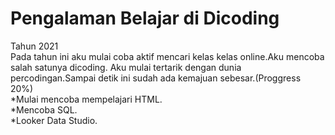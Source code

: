 # Pengalaman Belajar di Dicoding
Tahun 2021<br>
Pada tahun ini aku mulai coba aktif mencari kelas kelas online.Aku mencoba salah satunya dicoding.
Aku mulai tertarik dengan dunia percodingan.Sampai detik ini sudah ada kemajuan sebesar.(Proggress 20%)<br>
*Mulai mencoba mempelajari HTML.<br>
*Mencoba SQL.<br>
*Looker Data Studio.<br>

